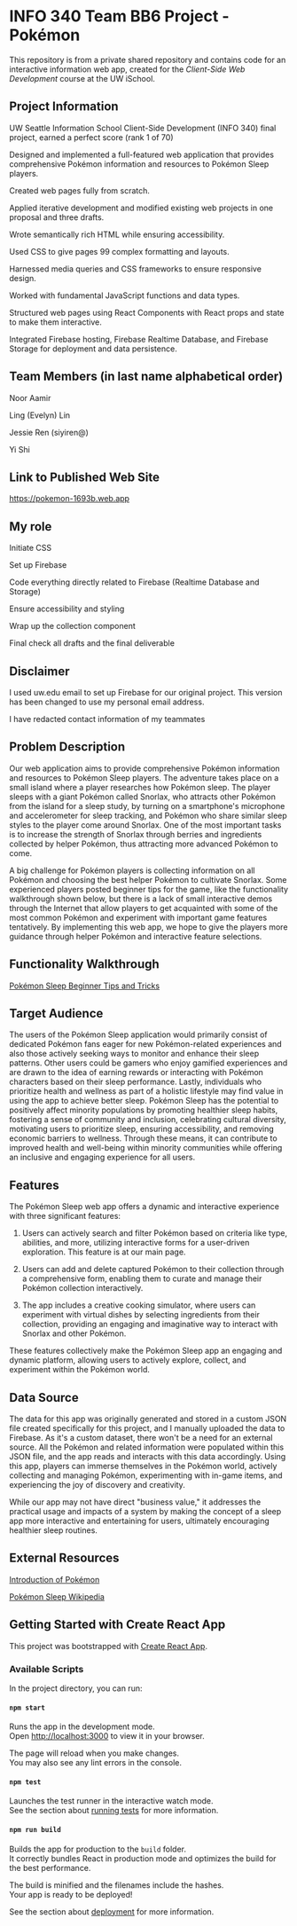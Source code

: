 # INFO 340 Team BB6 Project - Pokémon

This repository is from a private shared repository and contains code for an interactive information web app, created for the _Client-Side Web Development_ course at the UW iSchool.

## Project Information

UW Seattle Information School Client-Side Development (INFO 340) final project, earned a perfect score (rank 1 of 70)

Designed and implemented a full-featured web application that provides comprehensive Pokémon information and resources to Pokémon Sleep players.

Created web pages fully from scratch.

Applied iterative development and modified existing web projects in one proposal and three drafts.

Wrote semantically rich HTML while ensuring accessibility.

Used CSS to give pages 99 complex formatting and layouts.

Harnessed media queries and CSS frameworks to ensure responsive design.

Worked with fundamental JavaScript functions and data types.

Structured web pages using React Components with React props and state to make them interactive.

Integrated Firebase hosting, Firebase Realtime Database, and Firebase Storage for deployment and data persistence.

## Team Members (in last name alphabetical order)

Noor Aamir

Ling (Evelyn) Lin

Jessie Ren (siyiren@)

Yi Shi

## Link to Published Web Site
https://pokemon-1693b.web.app

## My role

Initiate CSS

Set up Firebase

Code everything directly related to Firebase (Realtime Database and Storage)

Ensure accessibility and styling

Wrap up the collection component

Final check all drafts and the final deliverable

## Disclaimer

I used uw.edu email to set up Firebase for our original project. This version has been changed to use my personal email address.

I have redacted contact information of my teammates

## Problem Description

Our web application aims to provide comprehensive Pokémon information and resources to Pokémon Sleep players. The adventure takes place on a small island where a player researches how Pokémon sleep. The player sleeps with a giant Pokémon called Snorlax, who attracts other Pokémon from the island for a sleep study, by turning on a smartphone's microphone and accelerometer for sleep tracking, and Pokémon who share similar sleep styles to the player come around Snorlax. One of the most important tasks is to increase the strength of Snorlax through berries and ingredients collected by helper Pokémon, thus attracting more advanced Pokémon to come.

A big challenge for Pokémon players is collecting information on all Pokémon and choosing the best helper Pokémon to cultivate Snorlax. Some experienced players posted beginner tips for the game, like the functionality walkthrough shown below, but there is a lack of small interactive demos through the Internet that allow players to get acquainted with some of the most common Pokémon and experiment with important game features tentatively. By implementing this web app, we hope to give the players more guidance through helper Pokémon and interactive feature selections.

## Functionality Walkthrough

[Pokémon Sleep Beginner Tips and Tricks](https://gamerant.com/pokemon-sleep-beginner-tips-tricks/)

## Target Audience
The users of the Pokémon Sleep application would primarily consist of dedicated Pokémon fans eager for new Pokémon-related experiences and also those actively seeking ways to monitor and enhance their sleep patterns. Other users could be gamers who enjoy gamified experiences and are drawn to the idea of earning rewards or interacting with Pokémon characters based on their sleep performance. Lastly, individuals who prioritize health and wellness as part of a holistic lifestyle may find value in using the app to achieve better sleep. Pokémon Sleep has the potential to positively affect minority populations by promoting healthier sleep habits, fostering a sense of community and inclusion, celebrating cultural diversity, motivating users to prioritize sleep, ensuring accessibility, and removing economic barriers to wellness. Through these means, it can contribute to improved health and well-being within minority communities while offering an inclusive and engaging experience for all users.

## Features

The Pokémon Sleep web app offers a dynamic and interactive experience with three significant features:

1. Users can actively search and filter Pokémon based on criteria like type, abilities, and more, utilizing interactive forms for a user-driven exploration. This feature is at our main page.

2. Users can add and delete captured Pokémon to their collection through a comprehensive form, enabling them to curate and manage their Pokémon collection interactively.

3. The app includes a creative cooking simulator, where users can experiment with virtual dishes by selecting ingredients from their collection, providing an engaging and imaginative way to interact with Snorlax and other Pokémon.

These features collectively make the Pokémon Sleep app an engaging and dynamic platform, allowing users to actively explore, collect, and experiment within the Pokémon world.

## Data Source

The data for this app was originally generated and stored in a custom JSON file created specifically for this project, and I manually uploaded the data to Firebase. As it's a custom dataset, there won't be a need for an external source. All the Pokémon and related information were populated within this JSON file, and the app reads and interacts with this data accordingly. Using this app, players can immerse themselves in the Pokémon world, actively collecting and managing Pokémon, experimenting with in-game items, and experiencing the joy of discovery and creativity. 

While our app may not have direct "business value," it addresses the practical usage and impacts of a system by making the concept of a sleep app more interactive and entertaining for users, ultimately encouraging healthier sleep routines.

## External Resources

[Introduction of Pokémon](https://www.pokemon.com/us/app/pokemon-sleep/)

[Pokémon Sleep Wikipedia](https://en.wikipedia.org/wiki/Pok%C3%A9mon_Sleep)

## Getting Started with Create React App

This project was bootstrapped with [Create React App](https://github.com/facebook/create-react-app).

### Available Scripts

In the project directory, you can run:

#### `npm start`

Runs the app in the development mode.\
Open [http://localhost:3000](http://localhost:3000) to view it in your browser.

The page will reload when you make changes.\
You may also see any lint errors in the console.

#### `npm test`

Launches the test runner in the interactive watch mode.\
See the section about [running tests](https://facebook.github.io/create-react-app/docs/running-tests) for more information.

#### `npm run build`

Builds the app for production to the `build` folder.\
It correctly bundles React in production mode and optimizes the build for the best performance.

The build is minified and the filenames include the hashes.\
Your app is ready to be deployed!

See the section about [deployment](https://facebook.github.io/create-react-app/docs/deployment) for more information.
